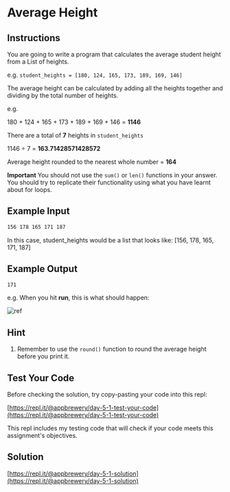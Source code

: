 # Average Height

## Instructions

You are going to write a program that calculates the average student height from a List of heights.

e.g. `student_heights = [180, 124, 165, 173, 189, 169, 146]`

The average height can be calculated by adding all the heights together and dividing by the total number of heights.

e.g.

180 + 124 + 165 + 173 + 189 + 169 + 146 = **1146**

There are a total of **7** heights in `student_heights`

1146 ÷ 7 = **163.71428571428572**

Average height rounded to the nearest whole number = **164**

**Important** You should not use the `sum()` or `len()` functions in your answer. You should try to replicate their functionality using what you have learnt about for loops.

## Example Input

```txt
156 178 165 171 187
```

In this case, student_heights would be a list that looks like: [156, 178, 165, 171, 187]

## Example Output

```txt
171
```

e.g. When you hit **run**, this is what should happen:

![ref](https://cdn.fs.teachablecdn.com/Nzb8hUVsQJ6STAGnvDCP)

## Hint

1. Remember to use the `round()` function to round the average height before you print it.

## Test Your Code

Before checking the solution, try copy-pasting your code into this repl:

[https://repl.it/@appbrewery/day-5-1-test-your-code](https://repl.it/@appbrewery/day-5-1-test-your-code)

This repl includes my testing code that will check if your code meets this assignment's objectives.

## Solution

[https://repl.it/@appbrewery/day-5-1-solution](https://repl.it/@appbrewery/day-5-1-solution)
